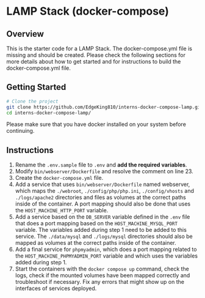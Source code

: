 # LAMP Stack (docker-compose)

## Overview

This is the starter code for a LAMP Stack. The docker-compose.yml file is missing and should be
created. Please check the following sections for more details about how to get started and for
instructions to build the docker-compose.yml file.

## Getting Started

```bash
# Clone the project
git clone https://github.com/EdgeKing810/interns-docker-compose-lamp.git
cd interns-docker-compose-lamp/
```

Please make sure that you have docker installed on your system before continuing.

## Instructions

1. Rename the `.env.sample` file to `.env` and **add the required variables**.
2. Modify `bin/webserver/Dockerfile` and resolve the comment on line 23.
3. Create the `docker-compose.yml` file.
4. Add a service that uses `bin/webserver/Dockerfile` named webserver, which maps the
`./webroot`, `./config/php/php.ini`, `./config/vhosts` and `./logs/apache2` directories
and files as volumes at the correct paths inside of the container. A port mapping should
also be done that uses the `HOST_MACHINE_HTTP_PORT` variable.
6. Add a service based on the `DB_SERVER` variable defined in the `.env` file that
does a port mapping based on the `HOST_MACHINE_MYSQL_PORT` variable. The variables
added during step 1 need to be added to this service. The `./data/mysql` and `./logs/mysql`
directories should also be mapped as volumes at the correct paths inside of the container.
7. Add a final service for `phpmyadmin`, which does a port mapping related to the
`HOST_MACHINE_PHPMYADMIN_PORT` variable and which uses the variables added during step 1.
8. Start the containers with the `docker compose up` command, check the logs, check if
the mounted volumes have been mapped correctly and troubleshoot if necessary. Fix any
errors that might show up on the interfaces of services deployed.
